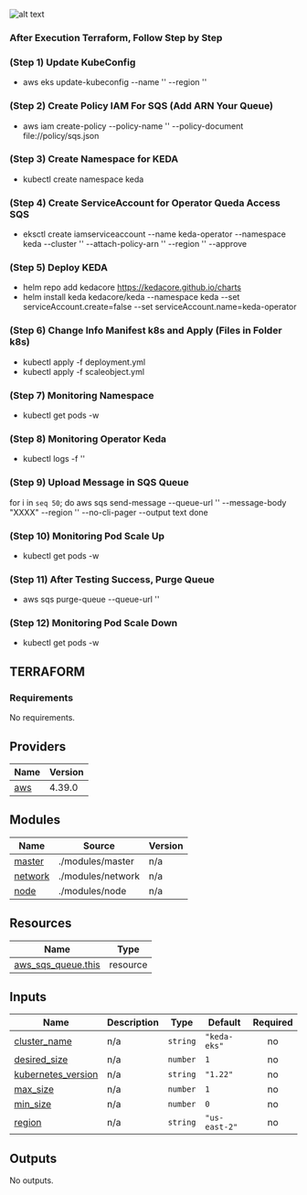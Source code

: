 ![alt text](https://craftech.io/blog/wp-content/uploads/2022/02/keda-sqs.drawio.png)

### After Execution Terraform, Follow Step by Step

### (Step 1) Update KubeConfig

- aws eks update-kubeconfig --name '<Eks Cluster Name>' --region '<Region>'

### (Step 2) Create Policy IAM For SQS (Add ARN Your Queue)

- aws iam create-policy --policy-name '<Name Policy>' --policy-document file://policy/sqs.json

### (Step 3) Create Namespace for KEDA

- kubectl create namespace keda

### (Step 4) Create ServiceAccount for Operator Queda Access SQS

- eksctl create iamserviceaccount --name keda-operator --namespace keda --cluster '<Eks Cluster Name>' --attach-policy-arn '<Arn Policy>' --region '<Region>' --approve

### (Step 5) Deploy KEDA

- helm repo add kedacore https://kedacore.github.io/charts
- helm install keda kedacore/keda --namespace keda --set serviceAccount.create=false --set serviceAccount.name=keda-operator

### (Step 6) Change Info Manifest k8s and Apply (Files in Folder k8s)

- kubectl apply -f deployment.yml
- kubectl apply -f scaleobject.yml

### (Step 7) Monitoring Namespace

- kubectl get pods -w

### (Step 8) Monitoring Operator Keda

- kubectl logs -f '<Name Pod Operator Keda>'

### (Step 9) Upload Message in SQS Queue

for i in `seq 50`; do 
  aws sqs send-message --queue-url '<Url Queue>' --message-body "XXXX" --region '<Region>' --no-cli-pager --output text
done

### (Step 10) Monitoring Pod Scale Up

- kubectl get pods -w

### (Step 11) After Testing Success, Purge Queue

- aws sqs purge-queue --queue-url '<Url Queue>'

### (Step 12) Monitoring Pod Scale Down

- kubectl get pods -w


## TERRAFORM

### Requirements

No requirements.

## Providers

| Name | Version |
|------|---------|
| <a name="provider_aws"></a> [aws](#provider\_aws) | 4.39.0 |

## Modules

| Name | Source | Version |
|------|--------|---------|
| <a name="module_master"></a> [master](#module\_master) | ./modules/master | n/a |
| <a name="module_network"></a> [network](#module\_network) | ./modules/network | n/a |
| <a name="module_node"></a> [node](#module\_node) | ./modules/node | n/a |

## Resources

| Name | Type |
|------|------|
| [aws_sqs_queue.this](https://registry.terraform.io/providers/hashicorp/aws/latest/docs/resources/sqs_queue) | resource |

## Inputs

| Name | Description | Type | Default | Required |
|------|-------------|------|---------|:--------:|
| <a name="input_cluster_name"></a> [cluster\_name](#input\_cluster\_name) | n/a | `string` | `"keda-eks"` | no |
| <a name="input_desired_size"></a> [desired\_size](#input\_desired\_size) | n/a | `number` | `1` | no |
| <a name="input_kubernetes_version"></a> [kubernetes\_version](#input\_kubernetes\_version) | n/a | `string` | `"1.22"` | no |
| <a name="input_max_size"></a> [max\_size](#input\_max\_size) | n/a | `number` | `1` | no |
| <a name="input_min_size"></a> [min\_size](#input\_min\_size) | n/a | `number` | `0` | no |
| <a name="input_region"></a> [region](#input\_region) | n/a | `string` | `"us-east-2"` | no |

## Outputs

No outputs.
